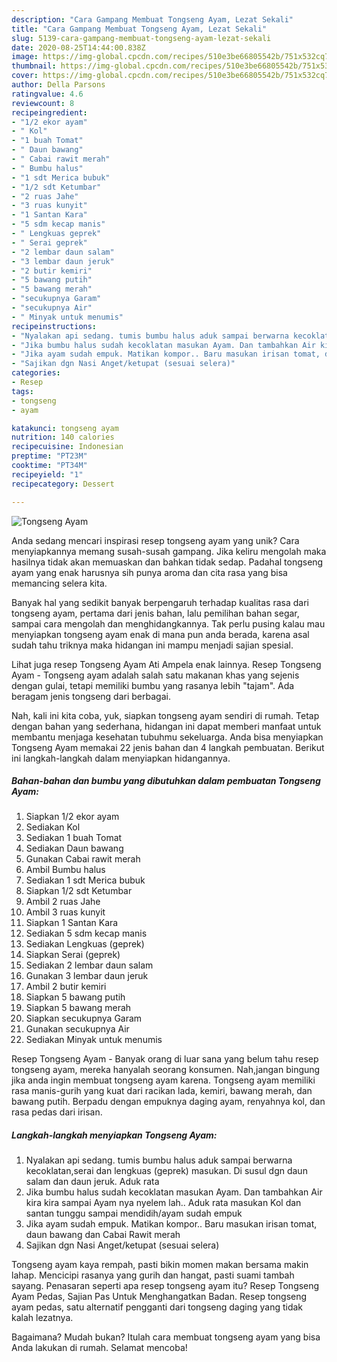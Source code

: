 ```yaml
---
description: "Cara Gampang Membuat Tongseng Ayam, Lezat Sekali"
title: "Cara Gampang Membuat Tongseng Ayam, Lezat Sekali"
slug: 5139-cara-gampang-membuat-tongseng-ayam-lezat-sekali
date: 2020-08-25T14:44:00.838Z
image: https://img-global.cpcdn.com/recipes/510e3be66805542b/751x532cq70/tongseng-ayam-foto-resep-utama.jpg
thumbnail: https://img-global.cpcdn.com/recipes/510e3be66805542b/751x532cq70/tongseng-ayam-foto-resep-utama.jpg
cover: https://img-global.cpcdn.com/recipes/510e3be66805542b/751x532cq70/tongseng-ayam-foto-resep-utama.jpg
author: Della Parsons
ratingvalue: 4.6
reviewcount: 8
recipeingredient:
- "1/2 ekor ayam"
- " Kol"
- "1 buah Tomat"
- " Daun bawang"
- " Cabai rawit merah"
- " Bumbu halus"
- "1 sdt Merica bubuk"
- "1/2 sdt Ketumbar"
- "2 ruas Jahe"
- "3 ruas kunyit"
- "1 Santan Kara"
- "5 sdm kecap manis"
- " Lengkuas geprek"
- " Serai geprek"
- "2 lembar daun salam"
- "3 lembar daun jeruk"
- "2 butir kemiri"
- "5 bawang putih"
- "5 bawang merah"
- "secukupnya Garam"
- "secukupnya Air"
- " Minyak untuk menumis"
recipeinstructions:
- "Nyalakan api sedang. tumis bumbu halus aduk sampai berwarna kecoklatan,serai dan lengkuas (geprek) masukan. Di susul dgn daun salam dan daun jeruk. Aduk rata"
- "Jika bumbu halus sudah kecoklatan masukan Ayam. Dan tambahkan Air kira kira sampai Ayam nya nyelem lah.. Aduk rata masukan Kol dan santan tunggu sampai mendidih/ayam sudah empuk"
- "Jika ayam sudah empuk. Matikan kompor.. Baru masukan irisan tomat, daun bawang dan Cabai Rawit merah"
- "Sajikan dgn Nasi Anget/ketupat (sesuai selera)"
categories:
- Resep
tags:
- tongseng
- ayam

katakunci: tongseng ayam 
nutrition: 140 calories
recipecuisine: Indonesian
preptime: "PT23M"
cooktime: "PT34M"
recipeyield: "1"
recipecategory: Dessert

---
```



![Tongseng Ayam](https://img-global.cpcdn.com/recipes/510e3be66805542b/751x532cq70/tongseng-ayam-foto-resep-utama.jpg)

Anda sedang mencari inspirasi resep tongseng ayam yang unik? Cara menyiapkannya memang susah-susah gampang. Jika keliru mengolah maka hasilnya tidak akan memuaskan dan bahkan tidak sedap. Padahal tongseng ayam yang enak harusnya sih punya aroma dan cita rasa yang bisa memancing selera kita.

Banyak hal yang sedikit banyak berpengaruh terhadap kualitas rasa dari tongseng ayam, pertama dari jenis bahan, lalu pemilihan bahan segar, sampai cara mengolah dan menghidangkannya. Tak perlu pusing kalau mau menyiapkan tongseng ayam enak di mana pun anda berada, karena asal sudah tahu triknya maka hidangan ini mampu menjadi sajian spesial.

Lihat juga resep Tongseng Ayam Ati Ampela enak lainnya. Resep Tongseng Ayam - Tongseng ayam adalah salah satu makanan khas yang sejenis dengan gulai, tetapi memiliki bumbu yang rasanya lebih &#34;tajam&#34;. Ada beragam jenis tongseng dari berbagai.


Nah, kali ini kita coba, yuk, siapkan tongseng ayam sendiri di rumah. Tetap dengan bahan yang sederhana, hidangan ini dapat memberi manfaat untuk membantu menjaga kesehatan tubuhmu sekeluarga. Anda bisa menyiapkan Tongseng Ayam memakai 22 jenis bahan dan 4 langkah pembuatan. Berikut ini langkah-langkah dalam menyiapkan hidangannya.

<!--inarticleads1-->

##### Bahan-bahan dan bumbu yang dibutuhkan dalam pembuatan Tongseng Ayam:

1. Siapkan 1/2 ekor ayam
1. Sediakan  Kol
1. Sediakan 1 buah Tomat
1. Sediakan  Daun bawang
1. Gunakan  Cabai rawit merah
1. Ambil  Bumbu halus
1. Sediakan 1 sdt Merica bubuk
1. Siapkan 1/2 sdt Ketumbar
1. Ambil 2 ruas Jahe
1. Ambil 3 ruas kunyit
1. Siapkan 1 Santan Kara
1. Sediakan 5 sdm kecap manis
1. Sediakan  Lengkuas (geprek)
1. Siapkan  Serai (geprek)
1. Sediakan 2 lembar daun salam
1. Gunakan 3 lembar daun jeruk
1. Ambil 2 butir kemiri
1. Siapkan 5 bawang putih
1. Siapkan 5 bawang merah
1. Siapkan secukupnya Garam
1. Gunakan secukupnya Air
1. Sediakan  Minyak untuk menumis


Resep Tongseng Ayam - Banyak orang di luar sana yang belum tahu resep tongseng ayam, mereka hanyalah seorang konsumen. Nah,jangan bingung jika anda ingin membuat tongseng ayam karena. Tongseng ayam memiliki rasa manis-gurih yang kuat dari racikan lada, kemiri, bawang merah, dan bawang putih. Berpadu dengan empuknya daging ayam, renyahnya kol, dan rasa pedas dari irisan. 

<!--inarticleads2-->

##### Langkah-langkah menyiapkan Tongseng Ayam:

1. Nyalakan api sedang. tumis bumbu halus aduk sampai berwarna kecoklatan,serai dan lengkuas (geprek) masukan. Di susul dgn daun salam dan daun jeruk. Aduk rata
1. Jika bumbu halus sudah kecoklatan masukan Ayam. Dan tambahkan Air kira kira sampai Ayam nya nyelem lah.. Aduk rata masukan Kol dan santan tunggu sampai mendidih/ayam sudah empuk
1. Jika ayam sudah empuk. Matikan kompor.. Baru masukan irisan tomat, daun bawang dan Cabai Rawit merah
1. Sajikan dgn Nasi Anget/ketupat (sesuai selera)


Tongseng ayam kaya rempah, pasti bikin momen makan bersama makin lahap. Mencicipi rasanya yang gurih dan hangat, pasti suami tambah sayang. Penasaran seperti apa resep tongseng ayam itu? Resep Tongseng Ayam Pedas, Sajian Pas Untuk Menghangatkan Badan. Resep tongseng ayam pedas, satu alternatif pengganti dari tongseng daging yang tidak kalah lezatnya. 

Bagaimana? Mudah bukan? Itulah cara membuat tongseng ayam yang bisa Anda lakukan di rumah. Selamat mencoba!

